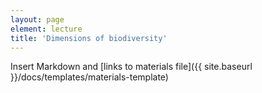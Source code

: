 ```yaml
---
layout: page
element: lecture
title: 'Dimensions of biodiversity'
---
```


Insert Markdown and [links to materials file]({{ site.baseurl }}/docs/templates/materials-template)
